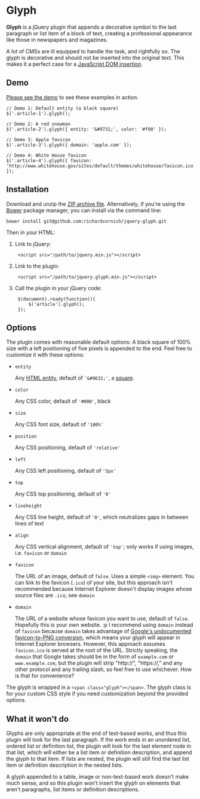 # Glyph

**Glyph** is a jQuery plugin that appends a decorative symbol to the last paragraph or list item of a block of text, creating a professional appearance like those in newspapers and magazines.

A lot of CMSs are ill equipped to handle the task, and rightfully so. The glyph is decorative and should not be inserted into the original text. This makes it a perfect case for a [JavaScript DOM insertion](http://api.jquery.com/append/).

## Demo

[Please see the demo](http://richardcornish.github.io/jquery-glyph/) to see these examples in action.

    // Demo 1: Default entity (a black square)
    $('.article-1').glyph();

    // Demo 2: A red snowman
    $('.article-2').glyph({ entity: '&#9731;', color: '#f00' });

    // Demo 3: Apple favicon
    $('.article-3').glyph({ domain: 'apple.com' });

    // Demo 4: White House favicon
    $('.article-4').glyph({ favicon: 'http://www.whitehouse.gov/sites/default/themes/whitehouse/favicon.ico' });

## Installation

Download and unzip the [ZIP archive file](https://github.com/richardcornish/jquery-glyph/archive/master.zip). Alternatively, if you're using the [Bower](http://bower.io/) package manager, you can install via the command line:

```
bower install git@github.com:richardcornish/jquery-glyph.git
```

Then in your HTML:

1. Link to jQuery:

        <script src="/path/to/jquery.min.js"></script>

2. Link to the plugin:

        <script src="/path/to/jquery.glyph.min.js"></script>

3. Call the plugin in your jQuery code:

        $(document).ready(function(){
            $('article').glyph();
        });

## Options

The plugin comes with reasonable default options: A black square of 100% size with a left positioning of five pixels is appended to the end. Feel free to customize it with these options:

- `entity`

    Any [HTML entity](http://www.fileformat.info/info/unicode/char/a.htm), default of `'&#9632;'`, a [square](http://www.fileformat.info/info/unicode/char/25a0/index.htm).

- `color`

    Any CSS color, default of `'#000'`, black

- `size`

    Any CSS font size, default of `'100%'`

- `position`

    Any CSS positioning, default of `'relative'`

- `left`

    Any CSS left positioning, default of `'5px'`

- `top`

    Any CSS top positioning, default of `'0'`

- `lineheight`

    Any CSS line height, default of `'0'`, which neutralizes gaps in between lines of text

- `align`

    Any CSS vertical alignment, default of `'top'`; only works if using images, i.e. `favicon` or `domain`

- `favicon`

    The URL of an image, default of `false`. Uses a simple `<img>` element. You can link to the favicon (`.ico`) of your site, but this approach isn't recommended because Internet Explorer doesn't display images whose source files are `.ico`; see `domain`

- `domain`

    The URL of a website whose favicon you want to use, default of `false`. Hopefully this is your own website. :p I recommend using `domain` instead of `favicon` because `domain` takes advantage of [Google's undocumented favicon-to-PNG conversion](https://web.archive.org/web/20080831193809/http://simonwillison.net/2008/Aug/30/favicons/), which means your glyph will appear in Internet Explorer browsers. However, this approach assumes `favicon.ico` is served at the root of the URL. Strictly speaking, the `domain` that Google takes should be in the form of `example.com` or `www.example.com`, but the plugin will strip "http://", "https://," and any other protocol and any trailing slash, so feel free to use whichever. How is that for convenience?

The glyph is wrapped in a `<span class="glyph"></span>`. The glyph class is for your custom CSS style if you need customization beyond the provided options.

## What it won't do

Glyphs are only appropriate at the end of text-based works, and thus this plugin will look for the last paragraph. If the work ends in an unordered list, ordered list or definition list, the plugin will look for the last element node in that list, which will either be a list item or definition description, and append the glyph to that item. If lists are nested, the plugin will still find the last list item or definition description in the nested lists.

A glyph appended to a table, image or non-text-based work doesn't make much sense, and so this plugin won't insert the glyph on elements that aren't paragraphs, list items or definition descriptions.